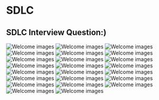 # SDLC

## SDLC Interview Question:)

<img src="https://github.com/rajeevranjancom/SDLC/blob/main/SDLC2/SDLC-01.jpg" style="max-width: 100%;" alt="Welcome images" />

<img src="https://github.com/rajeevranjancom/SDLC/blob/main/SDLC2/SDLC-02.jpg" style="max-width: 100%;" alt="Welcome images" />

<img src="https://github.com/rajeevranjancom/SDLC/blob/main/SDLC2/SDLC-03.jpg" style="max-width: 100%;" alt="Welcome images" />

<img src="https://github.com/rajeevranjancom/SDLC/blob/main/SDLC2/SDLC-04.jpg" style="max-width: 100%;" alt="Welcome images" />

<img src="https://github.com/rajeevranjancom/SDLC/blob/main/SDLC2/SDLC-05.jpg" style="max-width: 100%;" alt="Welcome images" />

<img src="https://github.com/rajeevranjancom/SDLC/blob/main/SDLC2/SDLC-06.jpg" style="max-width: 100%;" alt="Welcome images" />

<img src="https://github.com/rajeevranjancom/SDLC/blob/main/SDLC2/SDLC-07.jpg" style="max-width: 100%;" alt="Welcome images" />

<img src="https://github.com/rajeevranjancom/SDLC/blob/main/SDLC2/SDLC-08.jpg" style="max-width: 100%;" alt="Welcome images" />

<img src="https://github.com/rajeevranjancom/SDLC/blob/main/SDLC2/SDLC-09.jpg" style="max-width: 100%;" alt="Welcome images" />

<img src="https://github.com/rajeevranjancom/SDLC/blob/main/SDLC2/SDLC-10.jpg" style="max-width: 100%;" alt="Welcome images" />

<img src="https://github.com/rajeevranjancom/SDLC/blob/main/SDLC2/SDLC-04.jpg" style="max-width: 100%;" alt="Welcome images" />

<img src="https://github.com/rajeevranjancom/SDLC/blob/main/SDLC2/SDLC-04.jpg" style="max-width: 100%;" alt="Welcome images" />

<img src="https://github.com/rajeevranjancom/SDLC/blob/main/SDLC2/SDLC-04.jpg" style="max-width: 100%;" alt="Welcome images" />

<img src="https://github.com/rajeevranjancom/SDLC/blob/main/SDLC2/SDLC-04.jpg" style="max-width: 100%;" alt="Welcome images" />

<img src="https://github.com/rajeevranjancom/SDLC/blob/main/SDLC2/SDLC-04.jpg" style="max-width: 100%;" alt="Welcome images" />

<img src="https://github.com/rajeevranjancom/SDLC/blob/main/SDLC2/SDLC-04.jpg" style="max-width: 100%;" alt="Welcome images" />

<img src="https://github.com/rajeevranjancom/SDLC/blob/main/SDLC2/SDLC-04.jpg" style="max-width: 100%;" alt="Welcome images" />

<img src="https://github.com/rajeevranjancom/SDLC/blob/main/SDLC2/SDLC-04.jpg" style="max-width: 100%;" alt="Welcome images" />

<img src="https://github.com/rajeevranjancom/SDLC/blob/main/SDLC2/SDLC-04.jpg" style="max-width: 100%;" alt="Welcome images" />

<img src="https://github.com/rajeevranjancom/SDLC/blob/main/SDLC2/SDLC-04.jpg" style="max-width: 100%;" alt="Welcome images" />

<img src="https://github.com/rajeevranjancom/SDLC/blob/main/SDLC2/SDLC-04.jpg" style="max-width: 100%;" alt="Welcome images" />

<img src="https://github.com/rajeevranjancom/SDLC/blob/main/SDLC2/SDLC-04.jpg" style="max-width: 100%;" alt="Welcome images" />

<img src="https://github.com/rajeevranjancom/SDLC/blob/main/SDLC2/SDLC-04.jpg" style="max-width: 100%;" alt="Welcome images" />
